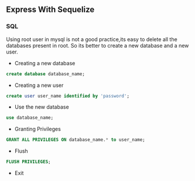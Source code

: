 ## Express With Sequelize

### SQL

Using root user in mysql is not a good practice,its easy to delete all the databases present in root.
So its better to create a new database and a new user.

- Creating a new database
```sql
create database database_name;
```

- Creating a new user
```sql
create user user_name identified by 'password';
```

- Use the new database 
```sql 
use database_name;
```

- Granting Privileges
```sql
GRANT ALL PRIVILEGES ON database_name.* to user_name;
```

- Flush
```sql
FLUSH PRIVILEGES;
```

- Exit

